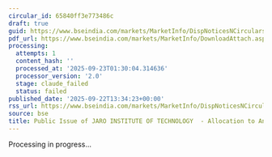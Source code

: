 ```yaml
---
circular_id: 65840ff3e773486c
draft: true
guid: https://www.bseindia.com/markets/MarketInfo/DispNoticesNCirculars.aspx?Noticeid={2B8D3D20-B26B-42FA-828F-6897F651CBA6}&noticeno=20250922-34&dt=09/22/2025&icount=34&totcount=58&flag=0
pdf_url: https://www.bseindia.com/markets/MarketInfo/DownloadAttach.aspx?id=20250922-34&attachedId=60156f9c-b5cc-4c46-8cce-d2bca0ebe9a7
processing:
  attempts: 1
  content_hash: ''
  processed_at: '2025-09-23T01:30:04.314636'
  processor_version: '2.0'
  stage: claude_failed
  status: failed
published_date: '2025-09-22T13:34:23+00:00'
rss_url: https://www.bseindia.com/markets/MarketInfo/DispNoticesNCirculars.aspx?Noticeid={2B8D3D20-B26B-42FA-828F-6897F651CBA6}&noticeno=20250922-34&dt=09/22/2025&icount=34&totcount=58&flag=0
source: bse
title: Public Issue of JARO INSTITUTE OF TECHNOLOGY  - Allocation to Anchor Investors
---
```


Processing in progress...